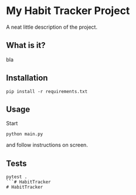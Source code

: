 # My Habit Tracker Project

A neat little description of the project.

## What is it?

bla

## Installation

```shell
pip install -r requirements.txt
```

## Usage

Start 

```shell
python main.py
```

and follow instructions on screen. 

## Tests

```shell
pytest .
```# HabitTracker
# HabitTracker
